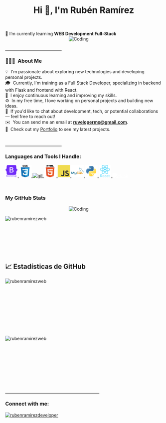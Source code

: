 <h1 align="center">Hi 👋, I'm Rubén Ramírez</h1>




<p align="left"> <a href="https://twitter.com/" target="blank"><img src="https://img.shields.io/twitter/follow/?logo=twitter&style=for-the-badge" alt="" /></a> </p>

🌱 I’m currently learning **WEB Development Full-Stack**
<img align="right" alt="Coding" width="300" src="https://i.pinimg.com/originals/81/17/8b/81178b47a8598f0c81c4799f2cdd4057.gif">


<br>



<hr width="36%" >

### 👨🏻‍💻 &nbsp;About Me

💡 &nbsp;I'm passionate about exploring new technologies and developing personal projects.  
🎓 &nbsp;Currently, I'm training as a Full Stack Developer, specializing in backend with Flask and frontend with React.  
🌱 &nbsp;I enjoy continuous learning and improving my skills.  
⚙️ &nbsp;In my free time, I love working on personal projects and building new ideas.  
💬 &nbsp;If you'd like to chat about development, tech, or potential collaborations — feel free to reach out!  
✉️ &nbsp;You can send me an email at **ruvelopermx@gmail.com**.  
📄 &nbsp;Check out my [Portfolio](https://github.com/rubenramirezweb) to see my latest projects.


<br>

<hr width="36%" >

### <h3 align="left">Languages and Tools I Handle:</h3>
<p align="left"> 
<a href="https://getbootstrap.com" target="_blank" rel="noreferrer"> <img src="https://raw.githubusercontent.com/devicons/devicon/master/icons/bootstrap/bootstrap-plain-wordmark.svg" alt="bootstrap" width="40" height="40"/> </a> <a href="https://www.w3schools.com/css/" target="_blank" rel="noreferrer"> <img src="https://raw.githubusercontent.com/devicons/devicon/master/icons/css3/css3-original-wordmark.svg" alt="css3" width="40" height="40"/> </a> <a href="https://git-scm.com/" target="_blank" rel="noreferrer"> <img src="https://www.vectorlogo.zone/logos/git-scm/git-scm-icon.svg" alt="git" width="40" height="40"/> </a> <a href="https://www.w3.org/html/" target="_blank" rel="noreferrer"> <img src="https://raw.githubusercontent.com/devicons/devicon/master/icons/html5/html5-original-wordmark.svg" alt="html5" width="40" height="40"/> <a href="https://developer.mozilla.org/en-US/docs/Web/JavaScript" target="_blank" rel="noreferrer"> <img src="https://raw.githubusercontent.com/devicons/devicon/master/icons/javascript/javascript-original.svg" alt="javascript" width="40" height="40"/> </a> 
<a href="https://www.mysql.com/" target="_blank" rel="noreferrer"> <img src="https://raw.githubusercontent.com/devicons/devicon/master/icons/mysql/mysql-original-wordmark.svg" alt="mysql" width="40" height="40"/> </a> <a href="https://www.python.org" target="_blank" rel="noreferrer"> <img src="https://raw.githubusercontent.com/devicons/devicon/master/icons/python/python-original.svg" alt="python" width="40" height="40"/> </a> <a href="https://reactjs.org/" target="_blank" rel="noreferrer"> <img src="https://raw.githubusercontent.com/devicons/devicon/master/icons/react/react-original-wordmark.svg" alt="react" width="40" height="40"/> </a> <a href="https://flask.palletsprojects.com/" target="_blank" rel="noreferrer"> <img src="https://www.vectorlogo.zone/logos/palletsprojects_flask/palletsprojects_flask-icon.svg" alt="Flask" width="40" height="40" style="filter: brightness(0) invert(1);" /> </a>

</p><br>



<h3>My GitHub Stats</h3>
<img align="right" alt="Coding" width="300" src="https://cdn.dribbble.com/users/1277312/screenshots/14733298/media/39b1045e593737587dd60e42c8422d1f.gif" >
<br>


<p><img align="left" src="https://github-readme-stats.vercel.app/api/top-langs?username=rubenramirezweb&show_icons=true&theme=dark&locale=en&layout=compact" alt="rubenramirezweb" /></p>

<br><br><br><br><br><br><br>
## 📈 Estadísticas de GitHub
<p> <img align="left" src="https://github-readme-stats.vercel.app/api?username=rubenramirezweb&show_icons=true&theme=dark&locale=es" alt="rubenramirezweb" /> </p>

<br><br><br><br><br><br><br><br><br><br>

<p><img align="left" src="https://github-readme-streak-stats.herokuapp.com/?user=rubenramirezweb&theme=dark" alt="rubenramirezweb" /></p>

<br><br><br><br><br><br><br><br><br><br>
<hr width="60%" >
<h3 align="left">Connect with me:</h3>
<p align="left">
<a href="https://linkedin.com/in/rubenramirezdeveloper" target="blank"><img align="center" src="https://raw.githubusercontent.com/rahuldkjain/github-profile-readme-generator/master/src/images/icons/Social/linked-in-alt.svg" alt="rubenramirezdeveloper" height="30" width="40" /></a>





